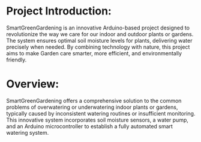 # Project Introduction: 
SmartGreenGardening is an innovative Arduino-based project designed to revolutionize the way we care for our indoor and outdoor plants or gardens. The system ensures optimal soil moisture levels for plants, delivering water precisely when needed. By combining technology with nature, this project aims to make Garden care smarter, more efficient, and environmentally friendly. 
# Overview: 
SmartGreenGardening offers a comprehensive solution to the common problems of overwatering or underwatering indoor plants or gardens, typically caused by inconsistent watering routines or insufficient monitoring. This innovative system incorporates soil moisture sensors, a water pump, and an Arduino microcontroller to establish a fully automated smart watering system.
